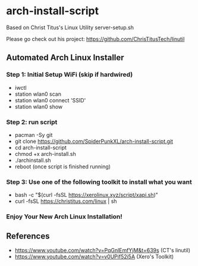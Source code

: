 # arch-install-script

Based on Christ Titus's Linux Utility server-setup.sh

Please go check out his project: https://github.com/ChrisTitusTech/linutil


## Automated Arch Linux Installer

### Step 1: Initial Setup WiFi (skip if hardwired)
- iwctl
- station wlan0 scan
- station wlan0 connect 'SSID'
- station wlan0 show

### Step 2: run script
- pacman -Sy git
- git clone https://github.com/SpiderPunkXL/arch-install-script.git
- cd arch-install-script
- chmod +x arch-install.sh
- ./archinstall.sh
- reboot (once script is finished running)

### Step 3: Use one of the following toolkit to install what you want
- bash -c "$(curl -fsSL https://xerolinux.xyz/script/xapi.sh)"
- curl -fsSL https://christitus.com/linux | sh

### Enjoy Your New Arch Linux Installation!

## References
- https://www.youtube.com/watch?v=PqGnlEmfYjM&t=639s (CT's linutil)
- https://www.youtube.com/watch?v=v0UPif52i5A (Xero's Toolkit)
